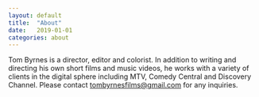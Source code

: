```yaml
---
layout: default
title:  "About"
date:   2019-01-01
categories: about
---
```


Tom Byrnes is a director, editor and colorist. In addition to writing and directing his own short films and music videos, he works with a variety of clients in the digital sphere including MTV, Comedy Central and Discovery Channel. Please contact <a class="current" href="mailto:tombyrnesfilms@gmail.com">tombyrnesfilms@gmail.com</a> for any inquiries.